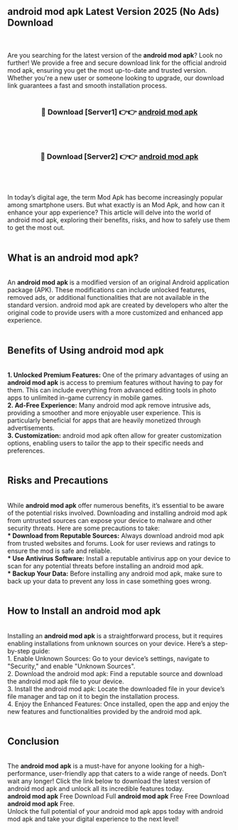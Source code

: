 ## android mod apk Latest Version 2025 (No Ads) Download
<br><br>
Are you searching for the latest version of the <strong>android mod apk</strong>? Look no further! We provide a free and secure download link for the official android mod apk, ensuring you get the most up-to-date and trusted version. Whether you're a new user or someone looking to upgrade, our download link guarantees a fast and smooth installation process.
<br>
<br>
<div align="center">
<h3>🔴 Download [Server1] 👉👉 <a href="https://modyolo.store/android_mod_apk">android mod apk</a></h3><br>
<br>
<h3>🔴 Download [Server2] 👉👉 <a href="https://modyolo.store/android_mod_apk">android mod apk</a></h3><br>
</div>
<br>
<br>
In today’s digital age, the term Mod Apk has become increasingly popular among smartphone users. But what exactly is an Mod Apk, and how can it enhance your app experience? This article will delve into the world of android mod apk, exploring their benefits, risks, and how to safely use them to get the most out.
<br>
<br>
<h2>What is an android mod apk?</h2>
<br>
An <strong>android mod apk</strong> is a modified version of an original Android application package (APK). These modifications can include unlocked features, removed ads, or additional functionalities that are not available in the standard version. android mod apk are created by developers who alter the original code to provide users with a more customized and enhanced app experience.
<br>
<br>
<h2>Benefits of Using android mod apk</h2>
<br>
<strong> 1. Unlocked Premium Features:</strong> One of the primary advantages of using an <strong>android mod apk</strong> is access to premium features without having to pay for them. This can include everything from advanced editing tools in photo apps to unlimited in-game currency in mobile games.
<br>
<strong> 2. Ad-Free Experience:</strong> Many android mod apk remove intrusive ads, providing a smoother and more enjoyable user experience. This is particularly beneficial for apps that are heavily monetized through advertisements.
<br>
<strong> 3. Customization:</strong> android mod apk often allow for greater customization options, enabling users to tailor the app to their specific needs and preferences.
<br>
<br>
<h2>Risks and Precautions</h2>
<br>
While <strong>android mod apk</strong> offer numerous benefits, it’s essential to be aware of the potential risks involved. Downloading and installing android mod apk from untrusted sources can expose your device to malware and other security threats. Here are some precautions to take:
<br>
<strong> * Download from Reputable Sources:</strong> Always download android mod apk from trusted websites and forums. Look for user reviews and ratings to ensure the mod is safe and reliable.
<br>
<strong> * Use Antivirus Software:</strong> Install a reputable antivirus app on your device to scan for any potential threats before installing an android mod apk.
<br>
<strong> * Backup Your Data:</strong> Before installing any android mod apk, make sure to back up your data to prevent any loss in case something goes wrong.
<br>
<br>
<h2>How to Install an android mod apk</h2>
<br>
Installing an <strong>android mod apk</strong> is a straightforward process, but it requires enabling installations from unknown sources on your device. Here’s a step-by-step guide:
<br>
 1. Enable Unknown Sources: Go to your device’s settings, navigate to "Security," and enable "Unknown Sources".
<br>
 2. Download the android mod apk: Find a reputable source and download the android mod apk file to your device.
<br>
 3. Install the android mod apk: Locate the downloaded file in your device’s file manager and tap on it to begin the installation process.
<br>
 4. Enjoy the Enhanced Features: Once installed, open the app and enjoy the new features and functionalities provided by the android mod apk.
<br>
<br>
<h2><strong>Conclusion</strong></h2>
<br>
The <strong>android mod apk</strong> is a must-have for anyone looking for a high-performance, user-friendly app that caters to a wide range of needs. Don’t wait any longer! Click the link below to download the latest version of android mod apk and unlock all its incredible features today.
<br>
<strong>android mod apk</strong> Free Download Full <strong>android mod apk</strong> Free Free Download <strong>android mod apk</strong> Free.
<br>
Unlock the full potential of your android mod apk apps today with android mod apk and take your digital experience to the next level!

